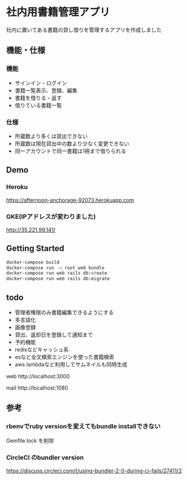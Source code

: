 # 社内用書籍管理アプリ

社内に置いてある書籍の貸し借りを管理するアプリを作成しました

## 機能・仕様

### 機能

- サインイン・ログイン
- 書籍一覧表示、登録、編集
- 書籍を借りる・返す
- 借りている書籍一覧

### 仕様

- 所蔵数より多くは貸出できない
- 所蔵数は現在貸出中の数より少なく変更できない
- 同一アカウントで同一書籍は1冊まで借りられる

## Demo

### Heroku

https://afternoon-anchorage-92073.herokuapp.com

### GKE(IPアドレスが変わりました)

http://35.221.99.141/

## Getting Started

```bash
docker-compose build
docker-compose run -u root web bundle
docker-compose run web rails db:create
docker-compose run web rails db:migrate
```

## todo

- 管理者権限のみ書籍編集できるようにする
- 多言語化
- 画像登録
- 貸出、返却日を登録して通知まで
- 予約機能
- redisなどキャッシュ系
- esなど全文検索エンジンを使った書籍検索
- aws lambdaなど利用してサムネイルも同時生成

web
http://localhost:3000

mail
http://localhost:1080

## 参考

### rbenvでruby versionを変えてもbundle installできない

Gemfile.lock を削除

### CircleCI のbundler version

https://discuss.circleci.com/t/using-bundler-2-0-during-ci-fails/27411/2